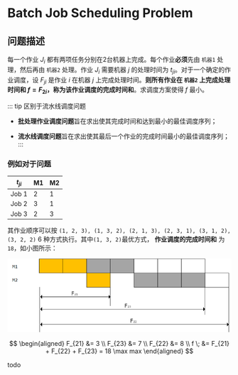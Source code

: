 # Batch Job Scheduling Problem

## 问题描述

每一个作业 $J_i$ 都有两项任务分别在2台机器上完成。每个作业**必须**先由 `机器1` 处理，然后再由 `机器2` 处理。作业 $J_i$ 需要机器 $j$ 的处理时间为 $t_{ji}$。对于一个确定的作业调度，设 $F_{ji}$ 是作业 $i$ 在机器 $j$ 上完成处理时间。**则所有作业在 `机器2` 上完成处理时间和 $f=F_{2i}$，称为该作业调度的完成时间和**。求调度方案使得 $f$ 最小。

::: tip 区别于流水线调度问题

- **批处理作业调度问题**旨在求出使其完成时间和达到最小的最佳调度序列；

- **流水线调度问题**旨在求出使其最后一个作业的完成时间最小的最佳调度序列；
:::

### 例如对于问题

| $t_{ji}$ | M1  | M2  |
| -------- | --- | --- |
| Job 1    | 2   | 1   |
| Job 2    | 3   | 1   |
| Job 3    | 2   | 3   |

其作业顺序可以按 `(1, 2, 3), (1, 3, 2), (2, 1, 3), (2, 3, 1), (3, 1, 2), (3, 2, 2)` 6 种方式执行。其中`(1, 3, 2)`最优方式， **作业调度的完成时间和** 为 `18`，如小图所示：

![1611912424182](./images/Batch-Job-Scheduling-Problem/1611912424182.png)

$$
\begin{aligned}
    F_{21} &= 3 \\
    F_{23} &= 7 \\
    F_{22} &= 8 \\
    f \; &= F_{21} + F_{22} + F_{23} = 18
    \max
    max
\end{aligned}
$$

todo
